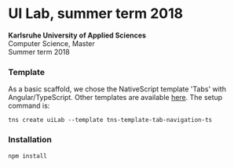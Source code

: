 # UI Lab, summer term 2018

**Karlsruhe University of Applied Sciences**  
Computer Science, Master  
Summer term 2018  


### Template

As a basic scaffold, we chose the NativeScript template 'Tabs' with Angular/TypeScript. Other templates are available [here](https://docs.nativescript.org/tooling/app-templates). The setup command is:

	tns create uiLab --template tns-template-tab-navigation-ts

### Installation

	npm install

